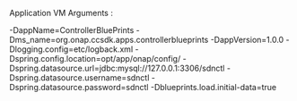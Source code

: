 Application VM Arguments :

-DappName=ControllerBluePrints
-Dms_name=org.onap.ccsdk.apps.controllerblueprints
-DappVersion=1.0.0
-Dlogging.config=etc/logback.xml
-Dspring.config.location=opt/app/onap/config/
-Dspring.datasource.url=jdbc:mysql://127.0.0.1:3306/sdnctl
-Dspring.datasource.username=sdnctl
-Dspring.datasource.password=sdnctl
-Dblueprints.load.initial-data=true

